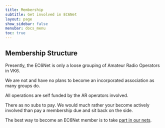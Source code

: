 ```yaml
---
title: Membership
subtitle: Get involved in EC6Net
layout: page
show_sidebar: false
menubar: docs_menu
toc: true
---
```


## Membership Structure

Presently, the EC6Net is only a loose grouping of Amateur Radio Operators in VK6.

We are not and have no plans to become an incorporated association as many groups do.

All operations are self funded by the AR operators involved.

There as no subs to pay. We would much rather your become actively involved than pay a membership due and sit back on the side.

The best way to become an EC6Net member is to take [part in our nets](/get-involved/nets/).
